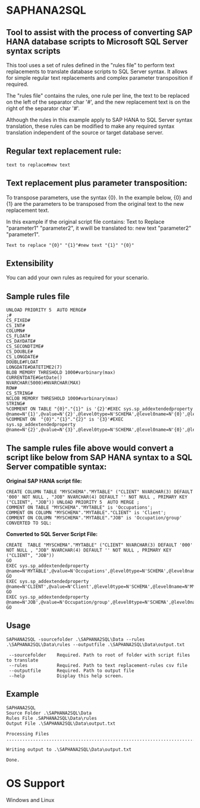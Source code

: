 # SAPHANA2SQL

## Tool to assist with the process of converting SAP HANA database scripts to Microsoft SQL Server syntax scripts

This tool uses a set of rules defined in the "rules file" to perform text replacements to translate database scripts to SQL Server syntax. It allows for simple regular text replacements and complex parameter transposition if required.  

The "rules file" contains the rules, one rule per line, the text to be replaced on the left of the separator char '#', and the new replacement text is on the right of the separator char '#'.  

Although the rules in this example apply to SAP HANA to SQL Server syntax translation, these rules can be modified to make any required syntax translation independent of the source or target database server.

## Regular text replacement rule:

```
text to replace#new text
```

## Text replacement plus parameter transposition:
To transpose parameters, use the syntax {0}. In the example below, {0} and {1} are the parameters to be transposed from the original text to the new replacement text. 

In this example if the original script file contains: Text to Replace "parameter1" "parameter2", it wwill be translated to: new text "parameter2" "parameter1".

```
Text to replace "{0}" "{1}"#new text "{1}" "{0}"
```

## Extensibility

You can add your own rules as required for your scenario. 

## Sample rules file

```
UNLOAD PRIORITY 5  AUTO MERGE#
;#
CS_FIXED#
CS_INT#
COLUMN#
CS_FLOAT#
CS_DAYDATE#
CS_SECONDTIME#
CS_DOUBLE#
CS_LONGDATE#
DOUBLE#FLOAT
LONGDATE#DATETIME2(7)
BLOB MEMORY THRESHOLD 1000#varbinary(max)
CURRENTDATE#GetDate()
NVARCHAR(5000)#NVARCHAR(MAX)
ROW#
CS_STRING#
NCLOB MEMORY THRESHOLD 1000#varbinary(max)
STRING#
%COMMENT ON TABLE "{0}"."{1}" is '{2}'#EXEC sys.sp_addextendedproperty @name=N'{1}',@value=N'{2}',@level0type=N'SCHEMA',@level0name=N'{0}',@level1type=N'TABLE',@level1name=N'{1}'
%COMMENT ON  "{0}"."{1}"."{2}" is '{3}'#EXEC sys.sp_addextendedproperty @name=N'{2}',@value=N'{3}',@level0type=N'SCHEMA',@level0name=N'{0}',@level1type=N'TABLE',@level1name=N'{1}',@level2type=N'COLUMN',@level2name=N'{2}'
```

## The sample rules file above would convert a script like below from SAP HANA syntax to a SQL Server compatible syntax:

**Original SAP HANA script file:**

```
CREATE COLUMN TABLE "MYSCHEMA"."MYTABLE" ("CLIENT" NVARCHAR(3) DEFAULT '000' NOT NULL , "JOB" NVARCHAR(4) DEFAULT '' NOT NULL , PRIMARY KEY ("CLIENT", "JOB")) UNLOAD PRIORITY 5  AUTO MERGE ;
COMMENT ON TABLE "MYSCHEMA"."MYTABLE" is 'Occupations';
COMMENT ON COLUMN "MYSCHEMA"."MYTABLE"."CLIENT" is 'Client';
COMMENT ON COLUMN "MYSCHEMA"."MYTABLE"."JOB" is 'Occupation/group'
CONVERTED TO SQL:
```

**Converted to SQL Server Script File:**

```
CREATE  TABLE "MYSCHEMA"."MYTABLE" ("CLIENT" NVARCHAR(3) DEFAULT '000' NOT NULL , "JOB" NVARCHAR(4) DEFAULT '' NOT NULL , PRIMARY KEY ("CLIENT", "JOB"))  
GO
EXEC sys.sp_addextendedproperty @name=N'MYTABLE',@value=N'Occupations',@level0type=N'SCHEMA',@level0name=N'MYSCHEMA',@level1type=N'TABLE',@level1name=N'MYTABLE'
GO
EXEC sys.sp_addextendedproperty @name=N'CLIENT',@value=N'Client',@level0type=N'SCHEMA',@level0name=N'MYSCHEMA',@level1type=N'TABLE',@level1name=N'MYTABLE',@level2type=N'COLUMN',@level2name=N'CLIENT'
GO
EXEC sys.sp_addextendedproperty @name=N'JOB',@value=N'Occupation/group',@level0type=N'SCHEMA',@level0name=N'MYSCHEMA',@level1type=N'TABLE',@level1name=N'MYTABLE',@level2type=N'COLUMN',@level2name=N'JOB'
GO
```

## Usage

```
SAPHANA2SQL -sourcefolder .\SAPHANA2SQL\Data --rules .\SAPHANA2SQL\Data\rules --outputfile .\SAPHANA2SQL\Data\output.txt

 --sourcefolder    Required. Path to root of folder with script files to translate
 --rules           Required. Path to text replacement-rules csv file
 --outputfile      Required. Path to output file
 --help            Display this help screen.

```

## Example

```
SAPHANA2SQL
Source Folder .\SAPHANA2SQL\Data
Rules File .SAPHANA2SQL\Data\rules
Output File .\SAPHANA2SQL\Data\output.txt

Processing Files
.................................................................................................

Writing output to .\SAPHANA2SQL\Data\output.txt

Done.
```

# OS Support

Windows and Linux
